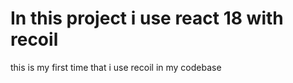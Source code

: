 # In this project i use react 18 with recoil 
 this is my first time that i use recoil in my codebase 




